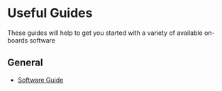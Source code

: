 # Useful Guides

These guides will help to get you started with a variety of available on-boards software

## General

- [Software Guide]()
